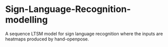 # Sign-Language-Recognition-modelling
A sequence LTSM model for sign language recognition where the inputs are heatmaps produced by hand-openpose.
